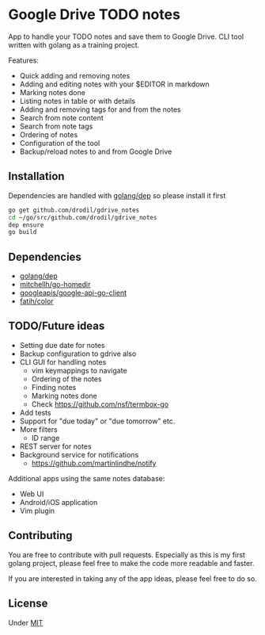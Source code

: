 # Google Drive TODO notes

App to handle your TODO notes and save them to Google Drive. CLI tool written with golang as a
training project.

Features:

* Quick adding and removing notes
* Adding and editing notes with your $EDITOR in markdown
* Marking notes done
* Listing notes in table or with details
* Adding and removing tags for and from the notes
* Search from note content
* Search from note tags
* Ordering of notes
* Configuration of the tool
* Backup/reload notes to and from Google Drive

## Installation

Dependencies are handled with [golang/dep](https://github.com/golang/dep#installation) so please install it first

```bash
go get github.com/drodil/gdrive_notes
cd ~/go/src/github.com/drodil/gdrive_notes
dep ensure
go build
```

## Dependencies

* [golang/dep](https://github.com/golang/dep)
* [mitchellh/go-homedir](https://github.com/mitchellh/go-homedir)
* [googleapis/google-api-go-client](https://github.com/googleapis/google-api-go-client)
* [fatih/color](https://github.com/fatih/color)

## TODO/Future ideas

* Setting due date for notes
* Backup configuration to gdrive also
* CLI GUI for handling notes
    * vim keymappings to navigate
    * Ordering of the notes
    * Finding notes
    * Marking notes done
    * Check https://github.com/nsf/termbox-go
* Add tests
* Support for "due today" or "due tomorrow" etc.
* More filters
    * ID range
* REST server for notes
* Background service for notifications
    * https://github.com/martinlindhe/notify

Additional apps using the same notes database:

* Web UI
* Android/iOS application
* Vim plugin

## Contributing

You are free to contribute with pull requests. Especially as this is my first golang project, please feel free to make
the code more readable and faster.

If you are interested in taking any of the app ideas, please feel free to do so.

## License

Under [MIT](LICENSE)
